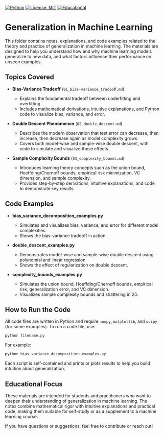 [![Python](https://img.shields.io/badge/python-3.7%2B-blue.svg)](https://www.python.org/)
[![License: MIT](https://img.shields.io/badge/License-MIT-green.svg)](https://opensource.org/licenses/MIT)
[![Educational](https://img.shields.io/badge/purpose-educational-informational)](https://en.wikipedia.org/wiki/Education)

# Generalization in Machine Learning

This folder contains notes, explanations, and code examples related to the theory and practice of generalization in machine learning. The materials are designed to help you understand how and why machine learning models generalize to new data, and what factors influence their performance on unseen examples.

## Topics Covered

- **Bias-Variance Tradeoff** (`01_bias-variance_tradeoﬀ.md`)
  - Explains the fundamental tradeoff between underfitting and overfitting.
  - Includes mathematical derivations, intuitive explanations, and Python code to visualize bias, variance, and error.

- **Double Descent Phenomenon** (`02_double_descent.md`)
  - Describes the modern observation that test error can decrease, then increase, then decrease again as model complexity grows.
  - Covers both model-wise and sample-wise double descent, with code to simulate and visualize these effects.

- **Sample Complexity Bounds** (`03_complexity_bounds.md`)
  - Introduces learning theory concepts such as the union bound, Hoeffding/Chernoff bounds, empirical risk minimization, VC dimension, and sample complexity.
  - Provides step-by-step derivations, intuitive explanations, and code to demonstrate key results.

## Code Examples

- **bias_variance_decomposition_examples.py**
  - Simulates and visualizes bias, variance, and error for different model complexities.
  - Shows the bias-variance tradeoff in action.

- **double_descent_examples.py**
  - Demonstrates model-wise and sample-wise double descent using polynomial and linear regression.
  - Shows the effect of regularization on double descent.

- **complexity_bounds_examples.py**
  - Simulates the union bound, Hoeffding/Chernoff bounds, empirical risk, generalization error, and VC dimension.
  - Visualizes sample complexity bounds and shattering in 2D.

## How to Run the Code

All code files are written in Python and require `numpy`, `matplotlib`, and `scipy` (for some examples). To run a code file, use:

```bash
python filename.py
```

For example:
```bash
python bias_variance_decomposition_examples.py
```

Each script is self-contained and prints or plots results to help you build intuition about generalization.

## Educational Focus

These materials are intended for students and practitioners who want to deepen their understanding of generalization in machine learning. The notes combine mathematical rigor with intuitive explanations and practical code, making them suitable for self-study or as a supplement to a machine learning course.

If you have questions or suggestions, feel free to contribute or reach out! 